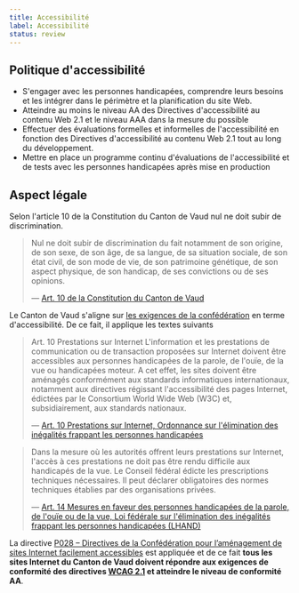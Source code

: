 ```yaml
---
title: Accessibilité
label: Accessibilité
status: review
---
```


## Politique d'accessibilité

- S'engager avec les personnes handicapées, comprendre leurs besoins et les
  intégrer dans le périmètre et la planification du site Web.
- Atteindre au moins le niveau AA des Directives d'accessibilité au contenu Web
  2.1 et le niveau AAA dans la mesure du possible
- Effectuer des évaluations formelles et informelles de l'accessibilité en
  fonction des Directives d'accessibilité au contenu Web 2.1 tout au long du
  développement.
- Mettre en place un programme continu d'évaluations de l'accessibilité et de
  tests avec les personnes handicapées après mise en production

## Aspect légale

Selon l'article 10 de la Constitution du Canton de Vaud nul ne doit subir de discrimination.

> Nul ne doit subir de discrimination du fait notamment de son origine, de son
> sexe, de son âge, de sa langue, de sa situation sociale, de son état civil, de
> son mode de vie, de son patrimoine génétique, de son aspect physique, de son
> handicap, de ses convictions ou de ses opinions.
>
> — [Art. 10 de la Constitution du Canton de Vaud](https://www.admin.ch/opc/fr/classified-compilation/20030172/index.html#a10)

Le Canton de Vaud s'aligne sur
[les exigences de la confédération](https://www.edi.admin.ch/edi/fr/home/fachstellen/bfeh/themes-de-l-egalite/communication/rechtliche-grundlagen.html)
en terme d'accessibilité. De ce fait, il applique les textes suivants

> Art. 10 Prestations sur Internet
> L'information et les prestations de communication ou de transaction proposées
> sur Internet doivent être accessibles aux personnes handicapées de la parole, de
> l'ouïe, de la vue ou handicapées moteur. A cet effet, les sites doivent être
> aménagés conformément aux standards informatiques internationaux, notamment aux
> directives régissant l'accessibilité des pages Internet, édictées par le
> Consortium World Wide Web (W3C) et, subsidiairement, aux standards nationaux.
>
> — [Art. 10 Prestations sur Internet, Ordonnance sur l'élimination des inégalités frappant les personnes handicapées](https://www.admin.ch/opc/fr/classified-compilation/20031813/index.html#a10)

> Dans la mesure où les autorités offrent leurs prestations sur Internet,
> l'accès à ces prestations ne doit pas être rendu difficile aux handicapés de la
> vue. Le Conseil fédéral édicte les prescriptions techniques nécessaires. Il
> peut déclarer obligatoires des normes techniques établies par des organisations
> privées.
>
> — [Art. 14 Mesures en faveur des personnes handicapées de la parole, de l'ouïe ou de la vue, Loi fédérale sur l'élimination des inégalités frappant les personnes handicapées (LHAND)](https://www.admin.ch/opc/fr/classified-compilation/20002658/index.html#a14)

La directive [P028 – Directives de la Confédération pour l’aménagement de sites Internet facilement accessibles](https://www.isb.admin.ch/isb/fr/home/ikt-vorgaben/prozesse-methoden/p028-richtlinien_bund_gestaltung_barrierefreie_internetangebote.html)
est appliquée et de ce fait **tous les sites Internet du Canton de Vaud doivent
répondre aux exigences de conformité des directives
[WCAG 2.1](https://www.w3.org/TR/WCAG21/) et atteindre le niveau de conformité
AA**.
